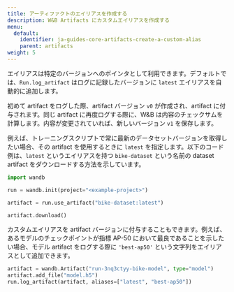 ```yaml
---
title: アーティファクトのエイリアスを作成する
description: W&B Artifacts にカスタムエイリアスを作成する
menu:
  default:
    identifier: ja-guides-core-artifacts-create-a-custom-alias
    parent: artifacts
weight: 5
---
```


エイリアスは特定のバージョンへのポインタとして利用できます。デフォルトでは、`Run.log_artifact` はログに記録したバージョンに `latest` エイリアスを自動的に追加します。

初めて artifact をログした際、artifact バージョン `v0` が作成され、artifact に付与されます。同じ artifact に再度ログする際に、W&B は内容のチェックサムを計算します。内容が変更されていれば、新しいバージョン `v1` を保存します。

例えば、トレーニングスクリプトで常に最新のデータセットバージョンを取得したい場合、その artifact を使用するときに `latest` を指定します。以下のコード例は、`latest` というエイリアスを持つ `bike-dataset` という名前の dataset artifact をダウンロードする方法を示しています。

```python
import wandb

run = wandb.init(project="<example-project>")

artifact = run.use_artifact("bike-dataset:latest")

artifact.download()
```

カスタムエイリアスを artifact バージョンに付与することもできます。例えば、あるモデルのチェックポイントが指標 AP-50 において最良であることを示したい場合、モデル artifact をログする際に `'best-ap50'` という文字列をエイリアスとして追加できます。

```python
artifact = wandb.Artifact("run-3nq3ctyy-bike-model", type="model")
artifact.add_file("model.h5")
run.log_artifact(artifact, aliases=["latest", "best-ap50"])
```
